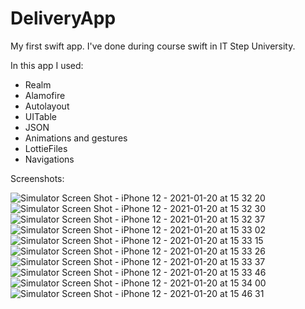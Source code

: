 # DeliveryApp

My first swift app. I've done during course swift in IT Step University. 

In this app I used: 
- Realm
- Alamofire
- Autolayout
- UITable
- JSON
- Animations and gestures
- LottieFiles
- Navigations


Screenshots:

![Simulator Screen Shot - iPhone 12 - 2021-01-20 at 15 32 20](https://user-images.githubusercontent.com/62032505/105185276-ffa17680-5b38-11eb-8da2-fa25cb96706a.png)
![Simulator Screen Shot - iPhone 12 - 2021-01-20 at 15 32 30](https://user-images.githubusercontent.com/62032505/105185283-016b3a00-5b39-11eb-8469-f265ca59c8af.png)
![Simulator Screen Shot - iPhone 12 - 2021-01-20 at 15 32 37](https://user-images.githubusercontent.com/62032505/105185284-0203d080-5b39-11eb-8835-8a27e2cfbf6b.png)
![Simulator Screen Shot - iPhone 12 - 2021-01-20 at 15 33 02](https://user-images.githubusercontent.com/62032505/105185285-029c6700-5b39-11eb-97b9-86554d8ce571.png)
![Simulator Screen Shot - iPhone 12 - 2021-01-20 at 15 33 15](https://user-images.githubusercontent.com/62032505/105185286-029c6700-5b39-11eb-9cd9-4071848baa1c.png)
![Simulator Screen Shot - iPhone 12 - 2021-01-20 at 15 33 26](https://user-images.githubusercontent.com/62032505/105185289-0334fd80-5b39-11eb-97be-60c095a7f1df.png)
![Simulator Screen Shot - iPhone 12 - 2021-01-20 at 15 33 37](https://user-images.githubusercontent.com/62032505/105185290-03cd9400-5b39-11eb-86c8-32b81c68c615.png)
![Simulator Screen Shot - iPhone 12 - 2021-01-20 at 15 33 46](https://user-images.githubusercontent.com/62032505/105185292-03cd9400-5b39-11eb-91c6-e6892d4b2779.png)
![Simulator Screen Shot - iPhone 12 - 2021-01-20 at 15 34 00](https://user-images.githubusercontent.com/62032505/105185295-04662a80-5b39-11eb-892d-3d5809b959bc.png)
![Simulator Screen Shot - iPhone 12 - 2021-01-20 at 15 46 31](https://user-images.githubusercontent.com/62032505/105185297-04fec100-5b39-11eb-8ba1-33978e4b14e4.png)
